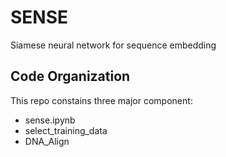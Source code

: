 # SENSE
Siamese neural network for sequence embedding


## Code Organization

This repo constains three major component:
* sense.ipynb 
* select_training_data
* DNA_Align

